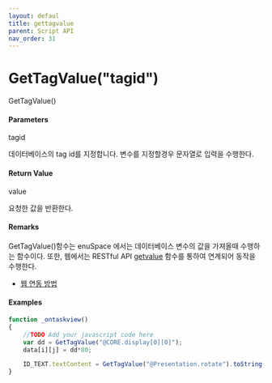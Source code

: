 ```yaml
---
layout: defaul
title: gettagvalue
parent: Script API
nav_order: 31
---
```

# GetTagValue\("tagid"\)

GetTagValue\(\)

#### Parameters

tagid

데이터베이스의 tag id를 지정합니다. 변수를 지정할경우 문자열로 입력을 수행한다.

#### Return Value

value

요청한 값을 반환한다.

#### Remarks

GetTagValue\(\)함수는 enuSpace 에서는 데이터베이스 변수의 값을 가져올때 수행하는 함수이다. 또한, 웹에서는 RESTful API [getvalue](/tutorial/restful-getvalue.html) 함수를 통하여 연계되어 동작을 수행한다.

* [웹 연동 방법](/tutorial/web-interface.html)

#### Examples

```js
function _ontaskview()
{    
    //TODO Add your javascript code here
    var dd = GetTagValue("@CORE.display[0][0]");
    data[i][j] = dd*80;

    ID_TEXT.textContent = GetTagValue("@Presentation.rotate").toString();
}
```



